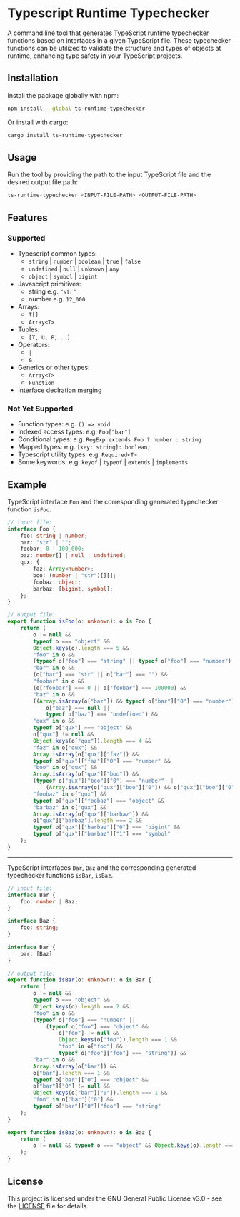 # Typescript Runtime Typechecker

A command line tool that generates TypeScript runtime typechecker functions based on interfaces in a given TypeScript file. These typechecker functions can be utilized to validate the structure and types of objects at runtime, enhancing type safety in your TypeScript projects.

## Installation

Install the package globally with npm:

```bash
npm install --global ts-runtime-typechecker 
```

Or install with cargo:

```bash
cargo install ts-runtime-typechecker 
```

## Usage

Run the tool by providing the path to the input TypeScript file and the desired output file path:

```bash
ts-runtime-typechecker <INPUT-FILE-PATH> <OUTPUT-FILE-PATH>
```

## Features

### Supported

- Typescript common types:
  - `string` | `number` | `boolean` | `true` | `false`
  - `undefined` | `null` | `unknown` | `any`
  - `object` | `symbol` | `bigint`
- Javascript primitives:
  - string e.g. `"str"`
  - number e.g. `12_000`
- Arrays:
  - `T[]`
  - `Array<T>`
- Tuples:
  - `[T, U, P,...]`
- Operators:
  - `|`
  - `&`
- Generics or other types:
  - `Array<T>`
  - `Function`
- Interface declration merging

### Not Yet Supported

- Function types: e.g. `() => void`
- Indexed access types: e.g. `Foo["bar"]`
- Conditional types: e.g. `RegExp extends Foo ? number : string`
- Mapped types: e.g. `[key: string]: boolean;`
- Typescript utility types: e.g. `Required<T>`
- Some keywords: e.g. `keyof` | `typeof` | `extends` | `implements`

## Example

TypeScript interface `Foo` and the corresponding generated typechecker function `isFoo`.

```typescript
// input file:
interface Foo {
    foo: string | number;
    bar: "str" | "";
    foobar: 0 | 100_000;
    baz: number[] | null | undefined;
    qux: {
        faz: Array<number>;
        boo: (number | "str")[][];
        foobaz: object;
        barbaz: [bigint, symbol];
    };
}
```

```typescript
// output file:
export function isFoo(o: unknown): o is Foo {
    return (
        o != null &&
        typeof o === "object" &&
        Object.keys(o).length === 5 &&
        "foo" in o &&
        (typeof o["foo"] === "string" || typeof o["foo"] === "number") &&
        "bar" in o &&
        (o["bar"] === "str" || o["bar"] === "") &&
        "foobar" in o &&
        (o["foobar"] === 0 || o["foobar"] === 100000) &&
        "baz" in o &&
        ((Array.isArray(o["baz"]) && typeof o["baz"]["0"] === "number") ||
            o["baz"] === null ||
            typeof o["baz"] === "undefined") &&
        "qux" in o &&
        typeof o["qux"] === "object" &&
        o["qux"] != null &&
        Object.keys(o["qux"]).length === 4 &&
        "faz" in o["qux"] &&
        Array.isArray(o["qux"]["faz"]) &&
        typeof o["qux"]["faz"]["0"] === "number" &&
        "boo" in o["qux"] &&
        Array.isArray(o["qux"]["boo"]) &&
        (typeof o["qux"]["boo"]["0"] === "number" ||
            (Array.isArray(o["qux"]["boo"]["0"]) && o["qux"]["boo"]["0"]["0"] === "str")) &&
        "foobaz" in o["qux"] &&
        typeof o["qux"]["foobaz"] === "object" &&
        "barbaz" in o["qux"] &&
        Array.isArray(o["qux"]["barbaz"]) &&
        o["qux"]["barbaz"].length === 2 &&
        typeof o["qux"]["barbaz"]["0"] === "bigint" &&
        typeof o["qux"]["barbaz"]["1"] === "symbol"
    );
}
```

___

TypeScript interfaces `Bar`, `Baz` and the corresponding generated typechecker functions `isBar`, `isBaz`.

```typescript
// input file:
interface Bar {
    foo: number | Baz;
}

interface Baz {
    foo: string;
}

interface Bar {
    bar: [Baz]
}
```

```typescript
// output file:
export function isBar(o: unknown): o is Bar {
    return (
        o != null &&
        typeof o === "object" &&
        Object.keys(o).length === 2 &&
        "foo" in o &&
        (typeof o["foo"] === "number" ||
            (typeof o["foo"] === "object" &&
                o["foo"] != null &&
                Object.keys(o["foo"]).length === 1 &&
                "foo" in o["foo"] &&
                typeof o["foo"]["foo"] === "string")) &&
        "bar" in o &&
        Array.isArray(o["bar"]) &&
        o["bar"].length === 1 &&
        typeof o["bar"]["0"] === "object" &&
        o["bar"]["0"] != null &&
        Object.keys(o["bar"]["0"]).length === 1 &&
        "foo" in o["bar"]["0"] &&
        typeof o["bar"]["0"]["foo"] === "string"
    );
}

export function isBaz(o: unknown): o is Baz {
    return (
        o != null && typeof o === "object" && Object.keys(o).length === 1 && "foo" in o && typeof o["foo"] === "string"
    );
}
```

## License

This project is licensed under the GNU General Public License v3.0 - see the [LICENSE](./LICENSE.md) file for details.
